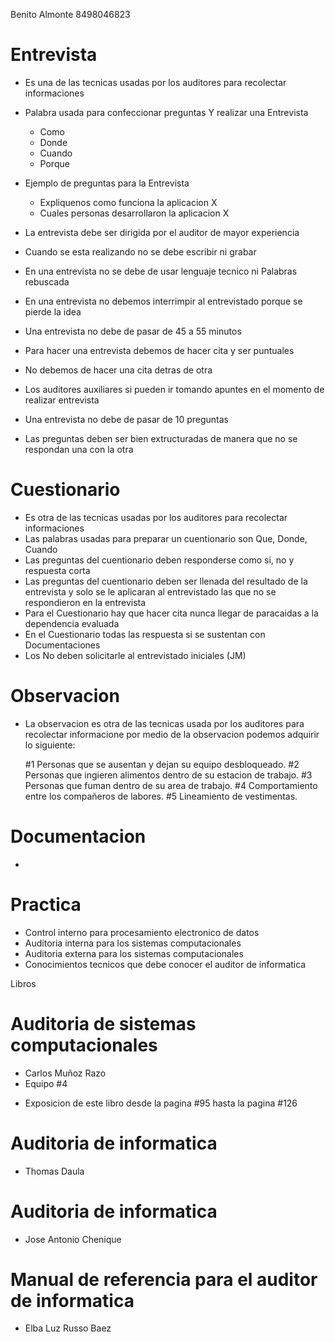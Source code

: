 Benito Almonte
8498046823


# Entrevista

- Es una de las tecnicas usadas por los auditores para recolectar informaciones
- Palabra usada para confeccionar preguntas Y realizar una Entrevista
  * Como
  * Donde
  * Cuando
  * Porque

- Ejemplo de preguntas para la Entrevista
  * Expliquenos como funciona la aplicacion X
  * Cuales personas desarrollaron la aplicacion X

- La entrevista debe ser dirigida por el auditor de mayor experiencia
- Cuando se esta realizando no se debe escribir ni grabar
- En una entrevista no se debe de usar lenguaje tecnico ni Palabras rebuscada
- En una entrevista no debemos interrimpir al entrevistado porque se pierde la idea
- Una entrevista no debe de pasar de 45 a 55 minutos
- Para hacer una entrevista debemos de hacer cita y ser puntuales
- No debemos de hacer una cita detras de otra
- Los auditores auxiliares si pueden ir tomando apuntes en el momento de realizar entrevista
- Una entrevista no debe de pasar de 10 preguntas
- Las preguntas deben ser bien extructuradas de manera que no se respondan una con la otra

# Cuestionario

- Es otra de las tecnicas usadas por los auditores para recolectar informaciones
- Las palabras usadas para preparar un cuentionario son Que, Donde, Cuando
- Las preguntas del cuentionario deben responderse como si, no y respuesta corta
- Las preguntas del cuentionario deben ser llenada del resultado de la entrevista y solo se le aplicaran  al entrevistado las que no se respondieron en la entrevista
- Para el Cuestionario hay que hacer cita nunca llegar de paracaidas a la dependencia evaluada
- En el Cuestionario todas las respuesta si se sustentan con Documentaciones
- Los No deben solicitarle al entrevistado iniciales (JM)

# Observacion

- La observacion es otra de las tecnicas usada por los auditores para recolectar informacione
  por medio de la observacion podemos adquirir lo siguiente:

  #1 Personas que se ausentan y dejan su equipo desbloqueado.
  #2 Personas que ingieren alimentos dentro de su estacion de trabajo.
  #3 Personas que fuman dentro de su area de trabajo.
  #4 Comportamiento entre los compañeros de labores.
  #5 Lineamiento de vestimentas.

# Documentacion

- 

# Practica

- Control interno para procesamiento electronico de datos
- Auditoria interna para los sistemas computacionales
- Auditoria externa para los sistemas computacionales
- Conocimientos tecnicos que debe conocer el auditor de informatica


Libros
# Auditoria de sistemas computacionales
- Carlos Muñoz Razo
- Equipo #4
* Exposicion de este libro desde la pagina #95 hasta la pagina #126



# Auditoria de informatica
- Thomas Daula

# Auditoria de informatica
- Jose Antonio Chenique

# Manual de referencia para el auditor de informatica
- Elba Luz Russo Baez
